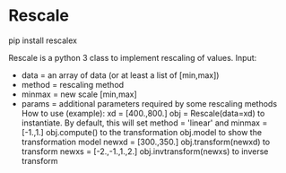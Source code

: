 # Rescale

pip install rescalex

Rescale is a python 3 class to implement rescaling of values.
Input:
- data = an array of data (or at least a list of [min,max])
- method = rescaling method
- minmax = new scale [min,max]
- params = additional parameters required by some rescaling methods
How to use (example):
xd = [400.,800.]
obj = Rescale(data=xd) to instantiate. By default, this will set method = 'linear' and minmax = [-1.,1.]
obj.compute() to the transformation
obj.model to show the transformation model
newxd = [300.,350.]
obj.transform(newxd) to transform
newxs = [-2.,-1.,1.,2.]
obj.invtransform(newxs) to inverse transform
